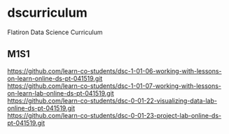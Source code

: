 # dscurriculum
Flatiron Data Science Curriculum

## M1S1
https://github.com/learn-co-students/dsc-1-01-06-working-with-lessons-on-learn-online-ds-pt-041519.git  
https://github.com/learn-co-students/dsc-1-01-07-working-with-lessons-on-learn-lab-online-ds-pt-041519.git  
https://github.com/learn-co-students/dsc-0-01-22-visualizing-data-lab-online-ds-pt-041519.git  
https://github.com/learn-co-students/dsc-0-01-23-project-lab-online-ds-pt-041519.git  